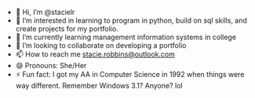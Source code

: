 - 👋 Hi, I’m @stacielr
- 👀 I’m interested in learning to program in python, build on sql skills, and create projects for my portfolio.
- 🌱 I’m currently learning management information systems in college
- 💞️ I’m looking to collaborate on developing a portfolio
- 📫 How to reach me stacie.robbins@outlook.com
- 😄 Pronouns: She/Her
- ⚡ Fun fact: I got my AA in Computer Science in 1992 when things were way different. Remember Windows 3.1? Anyone? lol

<!---
stacielr/stacielr is a ✨ special ✨ repository because its `README.md` (this file) appears on your GitHub profile.
You can click the Preview link to take a look at your changes.
--->
